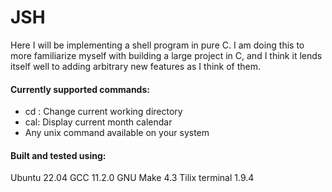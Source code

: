 # JSH

Here I will be implementing a shell program in pure C. I am doing this to more familiarize myself with building a large project in C, and I think it lends itself well to adding arbitrary new features as I think of them. 


#### Currently supported commands:

- cd : Change current working directory
- cal: Display current month calendar
- Any unix command available on your system


#### Built and tested using:
Ubuntu 22.04
GCC 11.2.0
GNU Make 4.3
Tilix terminal 1.9.4


